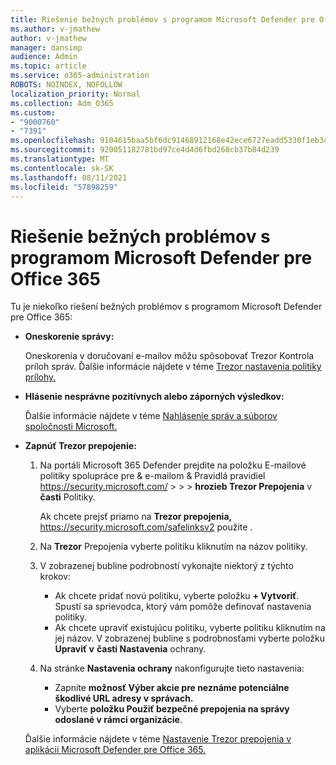 ```yaml
---
title: Riešenie bežných problémov s programom Microsoft Defender pre Office 365
ms.author: v-jmathew
author: v-jmathew
manager: dansimp
audience: Admin
ms.topic: article
ms.service: o365-administration
ROBOTS: NOINDEX, NOFOLLOW
localization_priority: Normal
ms.collection: Adm_O365
ms.custom:
- "9000760"
- "7391"
ms.openlocfilehash: 9104615baa5bf6dc91468912168e42ece6727eadd5330f1eb34e2a9170568b26
ms.sourcegitcommit: 920051182781bd97ce4d4d6fbd268cb37b84d239
ms.translationtype: MT
ms.contentlocale: sk-SK
ms.lasthandoff: 08/11/2021
ms.locfileid: "57898259"
---
```

# <a name="fix-common-problems-with-microsoft-defender-for-office-365"></a>Riešenie bežných problémov s programom Microsoft Defender pre Office 365

Tu je niekoľko riešení bežných problémov s programom Microsoft Defender pre Office 365:

- **Oneskorenie správy:**

  Oneskorenia v doručovaní e-mailov môžu spôsobovať Trezor Kontrola príloh správ. Ďalšie informácie nájdete v téme [Trezor nastavenia politiky prílohy.](https://docs.microsoft.com/microsoft-365/security/office-365-security/safe-attachments#safe-attachments-policy-settings)

- **Hlásenie nesprávne pozitívnych alebo záporných výsledkov:**

  Ďalšie informácie nájdete v téme [Nahlásenie správ a súborov spoločnosti Microsoft.](https://docs.microsoft.com/microsoft-365/security/office-365-security/report-junk-email-messages-to-microsoft)

- **Zapnúť Trezor prepojenie:**

  1. Na portáli Microsoft 365 Defender prejdite na položku E-mailové politiky spolupráce pre & e-mailom & Pravidlá pravidiel <https://security.microsoft.com/>  \>  \>  \> **hrozieb Trezor Prepojenia** v **časti** Politiky.

     Ak chcete prejsť priamo na **Trezor prepojenia,** <https://security.microsoft.com/safelinksv2> použite .

  2. Na **Trezor** Prepojenia vyberte politiku kliknutím na názov politiky.
  3. V zobrazenej bubline podrobností vykonajte niektorý z týchto krokov:
     - Ak chcete pridať novú politiku, vyberte položku **+ Vytvoriť**. Spustí sa sprievodca, ktorý vám pomôže definovať nastavenia politiky.
     - Ak chcete upraviť existujúcu politiku, vyberte politiku kliknutím na jej názov. V zobrazenej bubline s podrobnosťami vyberte položku **Upraviť v** **časti Nastavenia** ochrany.
  4. Na stránke **Nastavenia ochrany** nakonfigurujte tieto nastavenia:
     - Zapnite **možnosť Výber akcie pre neznáme potenciálne škodlivé URL adresy v správach.**
     - Vyberte **položku Použiť bezpečné prepojenia na správy odoslané v rámci organizácie**.

  Ďalšie informácie nájdete v téme [Nastavenie Trezor prepojenia v aplikácii Microsoft Defender pre Office 365.](https://docs.microsoft.com/microsoft-365/security/office-365-security/set-up-safe-links-policies)
